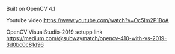 Built on OpenCV 4.1

Youtube video
https://www.youtube.com/watch?v=Oc5Im2P1BoA

OpenCV VisualStudio-2019 setupp link
https://medium.com/@subwaymatch/opencv-410-with-vs-2019-3d0bc0c81d96

